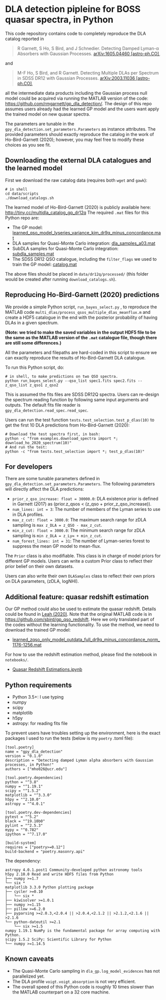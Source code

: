 DLA detection pipleine for BOSS quasar spectra, **in Python**
=============================================================

This code repository contains code to completely reproduce the DLA
catalog reported in

> R Garnett, S Ho, S Bird, and J Schnedier. Detecting Damped Lyman-α
> Absorbers with Gaussian Processes. [arXiv:1605.04460
> [astro-ph.CO]](https://arxiv.org/abs/1605.04460),

and

> M-F Ho, S Bird, and R Garnett. Detecting Multiple DLAs per
> Spectrum in SDSS DR12 with Gaussian Processes. [arXiv:2003.11036
> [astro-ph.CO]](https://arxiv.org/abs/2003.11036),

all the intermediate data products including the Gaussian
process null model could be acquired via running the MATLAB version of the code: https://github.com/rmgarnett/gp_dla_detection/.
The design of this repo assumes users already had the learned GP model and the users want apply the trained model on new quasar spectra.

The parameters are tunable in the `gpy_dla_detection.set_parameters.Parameters` as instance attributes. The provided parameters should
exactly reproduce the catalog in the work of Ho-Bird-Garnett (2020);
however, you may feel free to modify these choices as you see fit.

Downloading the external DLA catalogues and the learned model
----------------------------------------

First we download the raw catalog data (requires both `wget` and `gawk`):

    # in shell
    cd data/scripts
    ./download_catalogs.sh

The learned model of Ho-Bird-Garnett (2020) is publicly available here:
http://tiny.cc/multidla_catalog_gp_dr12q
The required `.mat` files for this Python repo are:
- The GP model: [learned_qso_model_lyseries_variance_kim_dr9q_minus_concordance.mat](https://drive.google.com/file/d/16n7cDNyXmwoHOw9jFiF5em1z8Q4hQkED/view?usp=sharing) 
- DLA samples for Quasi-Monte Carlo integration: [dla_samples_a03.mat](https://drive.google.com/file/d/1pE5nFkMvXPmSJimr6uXBRUWNYZhp9h00/view?usp=sharing)
- SubDLA samples for Quasi-Monte Carlo integration: [subdla_samples.mat](https://drive.google.com/file/d/1UFdsFAiYNU8QdGph4UY3B86W-ge-112n/view?usp=sharing)
- The SDSS DR12 QSO catalogue, including the `filter_flags` we used to train the GP model: [catalog.mat](https://drive.google.com/file/d/1-DE6NdFhaEcI0bk-l-GiN2DzxoWoLW-L/view?usp=sharing)

The above files should be placed in `data/dr12q/processed/` (this folder would be created after running `download_catalogs.sh`).


Reproducing Ho-Bird-Garnett (2020) predictions
----------------------------------------------

We provide a simple Python script, `run_bayes_select.py` , to reproduce the MATLAB code `multi_dlas/process_qsos_multiple_dlas_meanflux.m` and create a HDF5 catalogue in the end with the posterior probability of having DLAs in a given spectrum.

**(Note: we tried to make the saved variables in the output HDF5 file to be the same as the MATLAB version of the `.mat` catalogue file, though there are still some differences.)**

All the parameters and filepaths are hard-coded in this script to ensure we can exactly reproduce the results of Ho-Bird-Garnett DLA catalogue.

To run this Python script, do:

    # in shell, to make predictions on two QSO spectra.
    python run_bayes_select.py --qso_list spec1.fits spec2.fits --z_qso_list z_qso1 z_qso2

This is assumed the fits files are SDSS DR12Q spectra.
Users can re-design the spectrum reading function by following same input arguments and outputs.
The default fits file reader is `gpy_dla_detection.read_spec.read_spec`.

Users can run the test function `tests.test_selection.test_p_dlas(10)` to get the first 10 DLA predictions from Ho-Bird-Garnett (2020):

    # Download the test spectra first, in bash:
    python -c "from examples.download_spectra import *; download_ho_2020_spectrum(10)"
    # And run the test:
    python -c "from tests.test_selection import *; test_p_dlas(10)"


For developers
--------------

There are some tunable parameters defined in `gpy_dla_detection.set_parameters.Parameters`.
The following parameters will directly affect the DLA predictions:

- `prior_z_qso_increase: float = 30000.0`: DLA existence prior is defined in Garnett (2017) as (prior.z_qsos < (z_qso + prior_z_qso_increase)).
- `num_lines: int = 3`: The number of members of the Lyman series to use in DLA profiles.
- `max_z_cut: float = 3000.0`: The maximum search range for zDLA sampling is `max z_DLA = z_QSO - max_z_cut`.
- `min_z_cut: float = 3000.0`: The minimum search range for zDLA sampling is `min z_DLA = z_Ly∞ + min_z_cut`.
- `num_forest_lines: int = 31`: The number of Lyman-series forest to suppress the mean GP model to mean-flux. 

The `Prior` class is also modifiable. This class is in charge of model priors for different GP models. Users can write a custom Prior class to reflect their prior belief on their own datasets.

Users can also write their own `DLASamples` class to reflect their own priors on DLA parameters, (zDLA, logNHI).

Additional feature: quasar redshift estimation
----

Our GP method could also be used to estimate the quasar redshift. Details could be found in [Leah (2020)](https://arxiv.org/abs/2006.07343). Note that the original MATLAB code is in https://github.com/sbird/gp_qso_redshift. Here we only translated part of the codes without the learning functionality. To use the method, we need to download the trained GP model:

- [learned_zqso_only_model_outdata_full_dr9q_minus_concordance_norm_1176-1256.mat](https://drive.google.com/file/d/1SqAU_BXwKUx8Zr38KTaA_nvuvbw-WPQM/view?usp=sharing)

For how to use the redshift estimation method, please find the notebook in `notebooks/`.

- [Quasar Redshift Estimations.ipynb](https://nbviewer.jupyter.org/github/jibanCat/gpy_dla_detection/blob/zqso_notebooks/notebooks/Quasar%20Redshift%20Estimations.ipynb)

Python requirements
-------------------

- Python 3.5+: I use typing
- numpy
- scipy
- matplotlib
- h5py
- astropy: for reading fits file

To prevent users have troubles setting up the environment,
here is the exact packages I used to run the tests (below is my `poetry` .toml file):

```
[tool.poetry]
name = "gpy_dla_detection"
version = "0.1.0"
description = "Detecting damped Lyman alpha absorbers with Gaussian processes, in Python!"
authors = ["mho026@ucr.edu"]

[tool.poetry.dependencies]
python = "^3.8"
numpy = "^1.19.1"
scipy = "^1.5.2"
matplotlib = "^3.3.0"
h5py = "^2.10.0"
astropy = "^4.0.1"

[tool.poetry.dev-dependencies]
pytest = "^5.2"
black = "^19.10b0"
pylint = "^2.5.3"
mypy = "^0.782"
ipython = "^7.17.0"

[build-system]
requires = ["poetry>=0.12"]
build-backend = "poetry.masonry.api"
```

The dependency:

```
astropy 4.0.1.post1 Community-developed python astronomy tools
h5py 2.10.0 Read and write HDF5 files from Python
├── numpy >=1.7
└── six *
matplotlib 3.3.0 Python plotting package
├── cycler >=0.10
│   └── six * 
├── kiwisolver >=1.0.1
├── numpy >=1.15
├── pillow >=6.2.0
├── pyparsing >=2.0.3,<2.0.4 || >2.0.4,<2.1.2 || >2.1.2,<2.1.6 || >2.1.6
└── python-dateutil >=2.1
    └── six >=1.5 
numpy 1.19.1 NumPy is the fundamental package for array computing with Python.
scipy 1.5.2 SciPy: Scientific Library for Python
└── numpy >=1.14.5
```

Known caveats
-------------

- The Quasi-Monte Carlo sampling in `dla_gp.log_model_evidences` has not parallelized yet.
- The DLA profile `voigt.voigt_absorption` is not very efficient.
- The overall speed of this Python code is roughly 10 times slower than the MATLAB counterpart on a 32 core machine.
